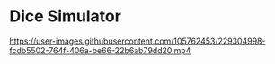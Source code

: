 # Dice Simulator
https://user-images.githubusercontent.com/105762453/229304998-fcdb5502-764f-406a-be66-22b6ab79dd20.mp4
